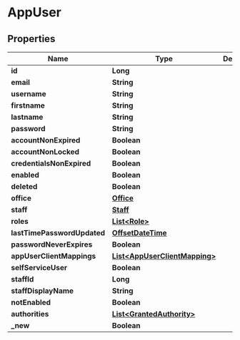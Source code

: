 
# AppUser

## Properties
Name | Type | Description | Notes
------------ | ------------- | ------------- | -------------
**id** | **Long** |  |  [optional]
**email** | **String** |  |  [optional]
**username** | **String** |  |  [optional]
**firstname** | **String** |  |  [optional]
**lastname** | **String** |  |  [optional]
**password** | **String** |  |  [optional]
**accountNonExpired** | **Boolean** |  |  [optional]
**accountNonLocked** | **Boolean** |  |  [optional]
**credentialsNonExpired** | **Boolean** |  |  [optional]
**enabled** | **Boolean** |  |  [optional]
**deleted** | **Boolean** |  |  [optional]
**office** | [**Office**](Office.md) |  |  [optional]
**staff** | [**Staff**](Staff.md) |  |  [optional]
**roles** | [**List&lt;Role&gt;**](Role.md) |  |  [optional]
**lastTimePasswordUpdated** | [**OffsetDateTime**](OffsetDateTime.md) |  |  [optional]
**passwordNeverExpires** | **Boolean** |  |  [optional]
**appUserClientMappings** | [**List&lt;AppUserClientMapping&gt;**](AppUserClientMapping.md) |  |  [optional]
**selfServiceUser** | **Boolean** |  |  [optional]
**staffId** | **Long** |  |  [optional]
**staffDisplayName** | **String** |  |  [optional]
**notEnabled** | **Boolean** |  |  [optional]
**authorities** | [**List&lt;GrantedAuthority&gt;**](GrantedAuthority.md) |  |  [optional]
**_new** | **Boolean** |  |  [optional]



